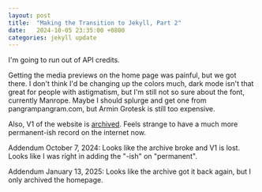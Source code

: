 ```yaml
---
layout: post
title:  "Making the Transition to Jekyll, Part 2"
date:   2024-10-05 23:35:00 +0800
categories: jekyll update
---
```


I'm going to run out of API credits.

Getting the media previews on the home page was painful, but we got there. I don't think I'd be changing up the colors much, dark mode isn't that great for people with astigmatism, but I'm still not so sure about the font, currently Manrope. Maybe I should splurge and get one from pangrampangram.com, but Armin Grotesk is still too expensive.

Also, V1 of the website is [archived](https://web.archive.org/web/20241005154048/https://sgtlighttree.github.io/mywebsite/). Feels strange to have a much more permanent-ish record on the internet now.

Addendum October 7, 2024: Looks like the archive broke and V1 is lost. Looks like I was right in adding the "-ish" on "permanent".

Addendum January 13, 2025: Looks like the archive got it back again, but I only archived the homepage.
